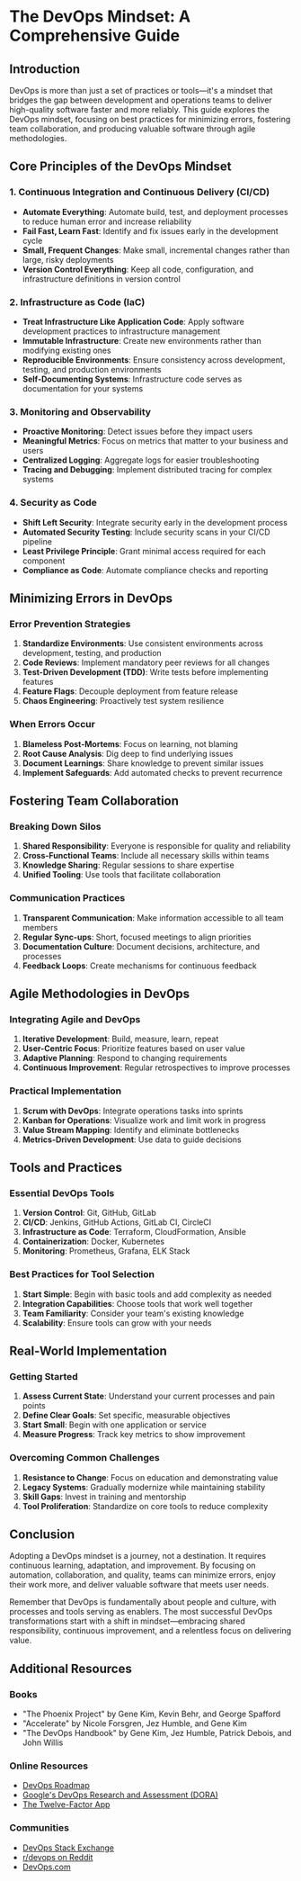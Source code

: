 # The DevOps Mindset: A Comprehensive Guide

## Introduction

DevOps is more than just a set of practices or tools—it's a mindset that bridges the gap between development and operations teams to deliver high-quality software faster and more reliably. This guide explores the DevOps mindset, focusing on best practices for minimizing errors, fostering team collaboration, and producing valuable software through agile methodologies.

## Core Principles of the DevOps Mindset

### 1. Continuous Integration and Continuous Delivery (CI/CD)

- **Automate Everything**: Automate build, test, and deployment processes to reduce human error and increase reliability
- **Fail Fast, Learn Fast**: Identify and fix issues early in the development cycle
- **Small, Frequent Changes**: Make small, incremental changes rather than large, risky deployments
- **Version Control Everything**: Keep all code, configuration, and infrastructure definitions in version control

### 2. Infrastructure as Code (IaC)

- **Treat Infrastructure Like Application Code**: Apply software development practices to infrastructure management
- **Immutable Infrastructure**: Create new environments rather than modifying existing ones
- **Reproducible Environments**: Ensure consistency across development, testing, and production environments
- **Self-Documenting Systems**: Infrastructure code serves as documentation for your systems

### 3. Monitoring and Observability

- **Proactive Monitoring**: Detect issues before they impact users
- **Meaningful Metrics**: Focus on metrics that matter to your business and users
- **Centralized Logging**: Aggregate logs for easier troubleshooting
- **Tracing and Debugging**: Implement distributed tracing for complex systems

### 4. Security as Code

- **Shift Left Security**: Integrate security early in the development process
- **Automated Security Testing**: Include security scans in your CI/CD pipeline
- **Least Privilege Principle**: Grant minimal access required for each component
- **Compliance as Code**: Automate compliance checks and reporting

## Minimizing Errors in DevOps

### Error Prevention Strategies

1. **Standardize Environments**: Use consistent environments across development, testing, and production
2. **Code Reviews**: Implement mandatory peer reviews for all changes
3. **Test-Driven Development (TDD)**: Write tests before implementing features
4. **Feature Flags**: Decouple deployment from feature release
5. **Chaos Engineering**: Proactively test system resilience

### When Errors Occur

1. **Blameless Post-Mortems**: Focus on learning, not blaming
2. **Root Cause Analysis**: Dig deep to find underlying issues
3. **Document Learnings**: Share knowledge to prevent similar issues
4. **Implement Safeguards**: Add automated checks to prevent recurrence

## Fostering Team Collaboration

### Breaking Down Silos

1. **Shared Responsibility**: Everyone is responsible for quality and reliability
2. **Cross-Functional Teams**: Include all necessary skills within teams
3. **Knowledge Sharing**: Regular sessions to share expertise
4. **Unified Tooling**: Use tools that facilitate collaboration

### Communication Practices

1. **Transparent Communication**: Make information accessible to all team members
2. **Regular Sync-ups**: Short, focused meetings to align priorities
3. **Documentation Culture**: Document decisions, architecture, and processes
4. **Feedback Loops**: Create mechanisms for continuous feedback

## Agile Methodologies in DevOps

### Integrating Agile and DevOps

1. **Iterative Development**: Build, measure, learn, repeat
2. **User-Centric Focus**: Prioritize features based on user value
3. **Adaptive Planning**: Respond to changing requirements
4. **Continuous Improvement**: Regular retrospectives to improve processes

### Practical Implementation

1. **Scrum with DevOps**: Integrate operations tasks into sprints
2. **Kanban for Operations**: Visualize work and limit work in progress
3. **Value Stream Mapping**: Identify and eliminate bottlenecks
4. **Metrics-Driven Development**: Use data to guide decisions

## Tools and Practices

### Essential DevOps Tools

1. **Version Control**: Git, GitHub, GitLab
2. **CI/CD**: Jenkins, GitHub Actions, GitLab CI, CircleCI
3. **Infrastructure as Code**: Terraform, CloudFormation, Ansible
4. **Containerization**: Docker, Kubernetes
5. **Monitoring**: Prometheus, Grafana, ELK Stack

### Best Practices for Tool Selection

1. **Start Simple**: Begin with basic tools and add complexity as needed
2. **Integration Capabilities**: Choose tools that work well together
3. **Team Familiarity**: Consider your team's existing knowledge
4. **Scalability**: Ensure tools can grow with your needs

## Real-World Implementation

### Getting Started

1. **Assess Current State**: Understand your current processes and pain points
2. **Define Clear Goals**: Set specific, measurable objectives
3. **Start Small**: Begin with one application or service
4. **Measure Progress**: Track key metrics to show improvement

### Overcoming Common Challenges

1. **Resistance to Change**: Focus on education and demonstrating value
2. **Legacy Systems**: Gradually modernize while maintaining stability
3. **Skill Gaps**: Invest in training and mentorship
4. **Tool Proliferation**: Standardize on core tools to reduce complexity

## Conclusion

Adopting a DevOps mindset is a journey, not a destination. It requires continuous learning, adaptation, and improvement. By focusing on automation, collaboration, and quality, teams can minimize errors, enjoy their work more, and deliver valuable software that meets user needs.

Remember that DevOps is fundamentally about people and culture, with processes and tools serving as enablers. The most successful DevOps transformations start with a shift in mindset—embracing shared responsibility, continuous improvement, and a relentless focus on delivering value.

## Additional Resources

### Books
- "The Phoenix Project" by Gene Kim, Kevin Behr, and George Spafford
- "Accelerate" by Nicole Forsgren, Jez Humble, and Gene Kim
- "The DevOps Handbook" by Gene Kim, Jez Humble, Patrick Debois, and John Willis

### Online Resources
- [DevOps Roadmap](https://roadmap.sh/devops)
- [Google's DevOps Research and Assessment (DORA)](https://www.devops-research.com/research.html)
- [The Twelve-Factor App](https://12factor.net/)

### Communities
- [DevOps Stack Exchange](https://devops.stackexchange.com/)
- [r/devops on Reddit](https://www.reddit.com/r/devops/)
- [DevOps.com](https://devops.com/)